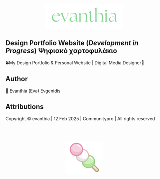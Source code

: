 <p align="center">
  <img src="src/assets/logo6.png" width="250">
</p>

## Design Portfolio Website (*Development in Progress*) Ψηφιακό χαρτοφυλάκιο
<p align="left">🍀My Design Portfolio & Personal Website | Digital Media Designer🌸</p>


## Author 
<p align="left">🌸 Evanthia (Eva) Evgenidis</p>


## Attributions
<p align="left"> Copyright © evanthia | 12 Feb 2025 | Communitypro <span id="datee"></span> | All
          rights reserved</p>
<br><br>

<p align="center">
  <img src="src/assets/favicon/dangoeva.png" width="120">
</p>
